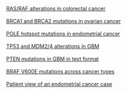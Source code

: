 <p>
<a href="index.do?tab_index=tab_visualize&cancer_study_list=coadread_tcga_pub&cancer_study_id=coadread_tcga_pub&genetic_profile_ids_PROFILE_MUTATION_EXTENDED=coadread_tcga_pub_mutations&genetic_profile_ids_PROFILE_COPY_NUMBER_ALTERATION=coadread_tcga_pub_gistic&Z_SCORE_THRESHOLD=2.0&case_set_id=coadread_tcga_pub_nonhypermut&case_ids=&gene_list=KRAS+NRAS+BRAF&gene_set_choice=user-defined-list&Action=Submit">RAS/RAF alterations in colorectal cancer</a>
<br/><br/>
<a href="index.do?tab_index=tab_visualize&cancer_study_list=ov_tcga_pub&cancer_study_id=ov_tcga_pub&genetic_profile_ids_PROFILE_MUTATION_EXTENDED=ov_tcga_pub_mutations&Z_SCORE_THRESHOLD=2.0&case_set_id=ov_tcga_pub_3way_complete&case_ids=&gene_list=BRCA1+BRCA2&gene_set_choice=user-defined-list&Action=Submit#mutation_details">BRCA1 and BRCA2 mutations in ovarian cancer</a>
<br/><br/>
<a href="index.do?cancer_study_list=ucec_tcga_pub&cancer_study_id=ucec_tcga_pub&genetic_profile_ids_PROFILE_MUTATION_EXTENDED=ucec_tcga_pub_mutations&Z_SCORE_THRESHOLD=2.0&RPPA_SCORE_THRESHOLD=2.0&data_priority=0&case_set_id=ucec_tcga_pub_sequenced&case_ids=&gene_set_choice=user-defined-list&gene_list=POLE%3A+MUT+%3D+P286+MUT+%3D+V411+MUT+%3D+L424+MUT+%3D+S297F&clinical_param_selection=null&tab_index=tab_visualize&Action=Submit">POLE hotspot mutations in endometrial cancer</a>
<br/><br/>
<a href="index.do?case_set_id=gbm_tcga_pub_sequenced&tab_index=tab_visualize&Action=Submit&genetic_profile_ids=gbm_tcga_pub_mutations&genetic_profile_ids=gbm_tcga_pub_cna_rae&case_ids=&Z_SCORE_THRESHOLD=1.0&cancer_study_list=gbm_tcga_pub&cancer_study_id=gbm_tcga_pub&gene_list=TP53+MDM2+MDM4&gene_set_choice=user-defined_list&Action=Submit#summary">TP53 and MDM2/4 alterations in GBM</a>
<br/><br/>
<a href="index.do?case_set_id=gbm_tcga_pub_sequenced&tab_index=tab_download&Action=Submit&genetic_profile_ids=gbm_tcga_pub_mutations&cancer_study_list=gbm_tcga_pub&cancer_study_id=gbm_tcga_pub&gene_list=PTEN&gene_set_choice=user-defined_list&transpose_matrix=on">PTEN mutations in GBM in text format</a>
<br/><br/>
<a href="ln?q=BRAF:MUT=V600E">BRAF V600E mutations across cancer types</a>
<br/><br/>
<a href="case.do#/patient?studyId=ucec_tcga_pub&caseId=TCGA-BK-A0CC">Patient view of an endometrial cancer case</a>
</p>
